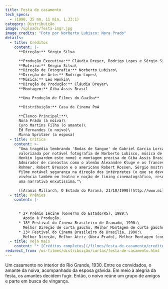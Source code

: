 ```yaml
---
title: Festa de casamento
tech_specs:
  - (1990, 35 mm, 11 min, 1.33:1)
category: Distribuição
image: /uploads/festa-imgr.jpg
image_credits: "Foto por Norberto Lubisco: Nora Prado"
details:
  - title: Créditos
    content: |-
      **Direção:** Sérgio Silva

      **Produção Executiva:** Cláudia Dreyer, Rodrigo Lopes e Sérgio Silva\
      **Roteiro:** Sérgio Silva\
      **Direção de Fotografia:** Norberto Lubisco\
      **Direção de Arte:** Rodrigo Lopes\
      **Música:** Leo Henkin\
      **Direção de Produção:** Cláudia Dreyer\
      **Montagem:** Giba Assis Brasil

      **Uma Produção de Filmes do Guaíba**

      **Distribuição:** Casa de Cinema PoA

      **Elenco Principal:**\
      Nora Prado (a noiva)\
      Cyro Martins Filho (o amante)\
      Ed Fernandes (o noivo)\
      Mirna Spritzer (a esposa)
  - title: Crítica
    content: >-
      "Uma tragédia lembrando 'Bodas de Sangue' de Gabriel Garcia Lorca,
      valorizada por notável fotografia de Norberto Lubisco, música de Leo
      Henkin (guardem este nome) e montagem precisa de Giba Assis Brasil.
      Admirador de cineastas como o alemão Alexandre Kluge e os franceses Eric
      Rohmer, Robert Bresson e o americano Robert Rossen, Sérgio mostra em seu
      filme notável segurança na direção dos intérpretes (o que se deve a sua
      vivência também em teatro e noção de timing cinematográfico, resultando
      uma narrativa enxutíssima."\

      ([Aramis Millarch, O Estado do Paraná, 21/10/1990](http://www.millarch.org/lernum.asp?id=4662))
  - title: Prêmios
    content: |-
      

      * 2º Prêmio Iecine (Governo do Estado/RS), 1989:\
        Apoio à Produção.
      * 18º Festival do Cinema Brasileiro de Gramado, 1990:\
        Melhor Direção de curta gaúcho, Melhor Montagem de curta gaúcho
      * 23º Festival do Cinema Brasileiro de Brasília, 1990:\
        Melhor Direção, Melhor Atriz (Nora Prado), Melhor Montagem (conjunto)
  - title: Veja mais
    content: "* [Créditos completos](/filmes/festa-de-casamento/creditos-completos)"
redirect_from: /os-filmes/distribuição/curtas/festa-de-casamento.html
---
```

Um casamento no interior do Rio Grande, 1930. Entre os convidados, o amante da noiva, acompanhado da esposa grávida. Em meio à alegria da festa, os amantes decidem fugir. Então, o noivo reúne um grupo de amigos e parte em busca de vingança.